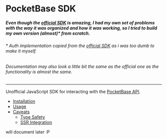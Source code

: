 # PocketBase SDK

##### Even though the [official SDK](https://github.com/pocketbase/js-sdk) is amazing, I had my own set of problems with the way it was organized and how it was working, so I tried to build my own version (almost)\* from scratch.

###### \* Auth implementation copied from the [official SDK](https://github.com/pocketbase/js-sdk) as i was too dumb to make it myself.

###### Documentation may also look a little bit the same as the official one as the functionality is almost the same.

---

Unofficial JavaScript SDK for interacting with the [PocketBase API](https://pocketbase.io/docs).

- [Installation]()
- [Usage]()
- [Caveats]()
  - [Type Safety]()
  - [SSR Integration]()

will document later :P
